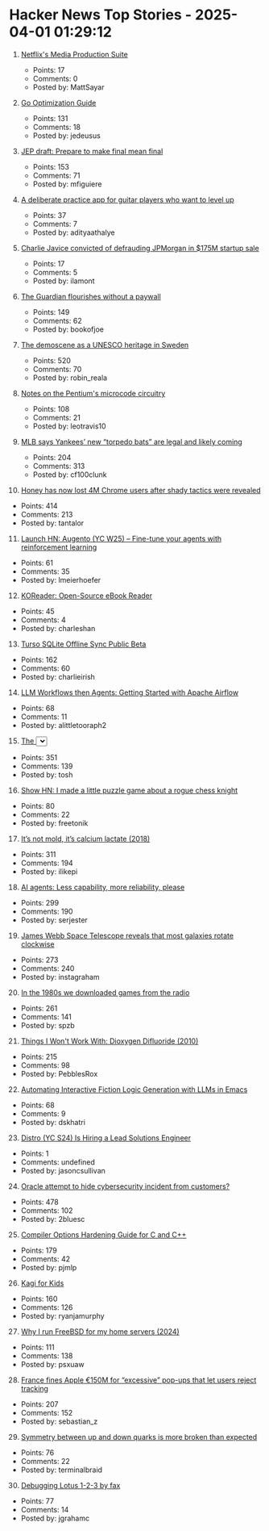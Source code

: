 # Hacker News Top Stories - 2025-04-01 01:29:12

1. [Netflix's Media Production Suite](https://netflixtechblog.com/globalizing-productions-with-netflixs-media-production-suite-fc3c108c0a22)
   - Points: 17
   - Comments: 0
   - Posted by: MattSayar

2. [Go Optimization Guide](https://goperf.dev/)
   - Points: 131
   - Comments: 18
   - Posted by: jedeusus

3. [JEP draft: Prepare to make final mean final](https://openjdk.org/jeps/8349536)
   - Points: 153
   - Comments: 71
   - Posted by: mfiguiere

4. [A deliberate practice app for guitar players who want to level up](https://www.captrice.io/)
   - Points: 37
   - Comments: 7
   - Posted by: adityaathalye

5. [Charlie Javice convicted of defrauding JPMorgan in $175M startup sale](https://apnews.com/article/charlie-javice-convicted-fraud-jp-morgan-783cb7b089f6ab5d814c4c0984f0302b)
   - Points: 17
   - Comments: 5
   - Posted by: ilamont

6. [The Guardian flourishes without a paywall](https://nymag.com/intelligencer/article/how-the-guardian-us-flourishes-without-a-paywall.html)
   - Points: 149
   - Comments: 62
   - Posted by: bookofjoe

7. [The demoscene as a UNESCO heritage in Sweden](https://www.goto80.com/the-demoscene-as-a-unesco-heritage-in-sweden)
   - Points: 520
   - Comments: 70
   - Posted by: robin_reala

8. [Notes on the Pentium's microcode circuitry](https://www.righto.com/2025/03/pentium-microcde-rom-circuitry.html)
   - Points: 108
   - Comments: 21
   - Posted by: leotravis10

9. [MLB says Yankees’ new “torpedo bats” are legal and likely coming](https://thelibertyline.com/2025/03/30/yankees-new-torpedo-bat/)
   - Points: 204
   - Comments: 313
   - Posted by: cf100clunk

10. [Honey has now lost 4M Chrome users after shady tactics were revealed](https://9to5google.com/2025/03/31/honey-extension-users-dropped-chrome-march-2025/)
   - Points: 414
   - Comments: 213
   - Posted by: tantalor

11. [Launch HN: Augento (YC W25) – Fine-tune your agents with reinforcement learning](undefined)
   - Points: 61
   - Comments: 35
   - Posted by: lmeierhoefer

12. [KOReader: Open-Source eBook Reader](https://github.com/koreader/koreader)
   - Points: 45
   - Comments: 4
   - Posted by: charleshan

13. [Turso SQLite Offline Sync Public Beta](https://turso.tech/blog/turso-offline-sync-public-beta)
   - Points: 162
   - Comments: 60
   - Posted by: charlieirish

14. [LLM Workflows then Agents: Getting Started with Apache Airflow](https://github.com/astronomer/airflow-ai-sdk)
   - Points: 68
   - Comments: 11
   - Posted by: alittletooraph2

15. [The <select> element can now be customized with CSS](https://developer.chrome.com/blog/a-customizable-select)
   - Points: 351
   - Comments: 139
   - Posted by: tosh

16. [Show HN: I made a little puzzle game about a rogue chess knight](https://knightride.rakhim.org/)
   - Points: 80
   - Comments: 22
   - Posted by: freetonik

17. [It’s not mold, it’s calcium lactate (2018)](https://www.thephcheese.com/theres-white-stuff-growing-on-your-cheese-that-isnt-mold)
   - Points: 311
   - Comments: 194
   - Posted by: ilikepi

18. [AI agents: Less capability, more reliability, please](https://www.sergey.fyi/articles/reliability-vs-capability)
   - Points: 299
   - Comments: 190
   - Posted by: serjester

19. [James Webb Space Telescope reveals that most galaxies rotate clockwise](https://www.smithsonianmag.com/smart-news/james-webb-space-telescope-reveals-that-most-galaxies-rotate-clockwise-180986224/)
   - Points: 273
   - Comments: 240
   - Posted by: instagraham

20. [In the 1980s we downloaded games from the radio](https://newslttrs.com/yes-in-the-1980s-we-downloaded-games-from-the-radio/)
   - Points: 261
   - Comments: 141
   - Posted by: spzb

21. [Things I Won't Work With: Dioxygen Difluoride (2010)](https://www.science.org/content/blog-post/things-i-won-t-work-dioxygen-difluoride)
   - Points: 215
   - Comments: 98
   - Posted by: PebblesRox

22. [Automating Interactive Fiction Logic Generation with LLMs in Emacs](https://blog.tendollaradventure.com/automating-story-logic-with-llms/)
   - Points: 68
   - Comments: 9
   - Posted by: dskhatri

23. [Distro (YC S24) Is Hiring a Lead Solutions Engineer](https://www.ycombinator.com/companies/distro/jobs/hJQCfVH-lead-solutions-engineer)
   - Points: 1
   - Comments: undefined
   - Posted by: jasoncsullivan

24. [Oracle attempt to hide cybersecurity incident from customers?](https://doublepulsar.com/oracle-attempt-to-hide-serious-cybersecurity-incident-from-customers-in-oracle-saas-service-9231c8daff4a)
   - Points: 478
   - Comments: 102
   - Posted by: 2bluesc

25. [Compiler Options Hardening Guide for C and C++](https://best.openssf.org/Compiler-Hardening-Guides/Compiler-Options-Hardening-Guide-for-C-and-C++.html)
   - Points: 179
   - Comments: 42
   - Posted by: pjmlp

26. [Kagi for Kids](https://help.kagi.com/kagi/plans/family-plan.html#kidslogin)
   - Points: 160
   - Comments: 126
   - Posted by: ryanjamurphy

27. [Why I run FreeBSD for my home servers (2024)](https://aumont.fr/posts/FreeBSD-Home-Server/)
   - Points: 111
   - Comments: 138
   - Posted by: psxuaw

28. [France fines Apple €150M for “excessive” pop-ups that let users reject tracking](https://arstechnica.com/tech-policy/2025/03/france-fines-apple-e150m-for-excessive-pop-ups-that-let-users-reject-tracking/)
   - Points: 207
   - Comments: 152
   - Posted by: sebastian_z

29. [Symmetry between up and down quarks is more broken than expected](https://phys.org/news/2025-03-symmetry-quarks-broken.html)
   - Points: 76
   - Comments: 22
   - Posted by: terminalbraid

30. [Debugging Lotus 1-2-3 by fax](https://blog.jgc.org/2025/03/debugging-lotus-1-2-3-by-fax.html)
   - Points: 77
   - Comments: 14
   - Posted by: jgrahamc

